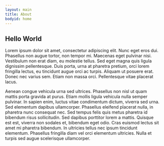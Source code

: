 ```yaml
---
layout: main
title: About
bodyid: home
---
```


## Hello World

Lorem ipsum dolor sit amet, consectetur adipiscing elit. Nunc eget eros dui. Phasellus non augue tortor, non tempor mi. Maecenas eget pulvinar nisi. Vestibulum non erat diam, eu molestie tellus. Sed eget magna quis ligula dignissim pellentesque. Duis porta, urna at pharetra pretium, orci lorem fringilla lectus, eu tincidunt augue orci ac turpis. Aliquam ut posuere erat. Donec nec varius sem. Etiam non massa orci. Pellentesque vitae placerat lacus.

Aenean congue vehicula urna sed ultrices. Phasellus non nisl ut quam mattis porta gravida at purus. Etiam mollis ligula vehicula nulla semper pulvinar. In sapien enim, luctus vitae condimentum dictum, viverra sed urna. Sed elementum dapibus ullamcorper. Phasellus eleifend placerat nulla, in pharetra nunc consequat nec. Sed tempus felis quis metus pharetra id bibendum risus sollicitudin. Sed dapibus porttitor lorem a mattis. Quisque est est, viverra non sodales et, bibendum eget odio. Cras euismod lectus sit amet mi pharetra bibendum. In ultricies tellus nec ipsum tincidunt elementum. Phasellus fringilla diam vel orci elementum ultricies. Nulla et turpis sed augue scelerisque ullamcorper.
